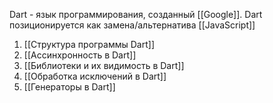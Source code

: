 Dart - язык программирования, созданный [[Google]]. Dart позиционируется как замена/альтернатива [[JavaScript]] 

1. [[Структура программы Dart]]
2. [[Ассинхронность в Dart]]
3. [[Библиотеки и их видимость в Dart]]
4. [[Обработка исключений в Dart]]
5. [[Генераторы в Dart]]